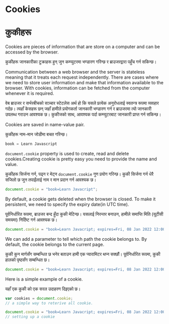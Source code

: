 # Cookies

# कुकीहरू

Cookies are pieces of information that are store on a computer and can be accessed by the browser.

कुकीहरू जानकारीका टुक्राहरू हुन् जुन कम्प्युटरमा भण्डारण गरिन्छ र ब्राउजरद्वारा पहुँच गर्न सकिन्छ।

Communication between a web browser and the server is stateless meaning that it treats each request independently. There are cases where we need to store user information and make that information available to the browser. With cookies, information can be fetched from the computer whenever it is required.

वेब ब्राउजर र सर्भरबीचको सञ्चार स्टेटलेस अर्थ हो कि यसले प्रत्येक अनुरोधलाई स्वतन्त्र रूपमा व्यवहार गर्दछ। त्यहाँ केसहरू छन् जहाँ हामीले प्रयोगकर्ता जानकारी भण्डारण गर्न र ब्राउजरमा त्यो जानकारी उपलब्ध गराउन आवश्यक छ। कुकीजको साथ, आवश्यक पर्दा कम्प्युटरबाट जानकारी प्राप्त गर्न सकिन्छ।

Cookies are saved in name-value pair.

कुकीहरू नाम-मान जोडीमा बचत गरिन्छ।

```javascript
book = Learn Javascript
```

`document.cookie` property is used to create, read and delete cookies.Creating cookie is pretty easy you need to provide the name and value.

कुकीहरू सिर्जना गर्न, पढ्न र मेट्न `document.cookie` गुण प्रयोग गरिन्छ। कुकी सिर्जना गर्न धेरै सजिलो छ जुन तपाईंलाई नाम र मान प्रदान गर्न आवश्यक छ।

```javascript
document.cookie = "book=Learn Javacript";
```

By default,  a cookie gets deleted when the browser is closed. To make it persistent, we need to specify the expiry date(in UTC time).

पूर्वनिर्धारित रूपमा, ब्राउजर बन्द हुँदा कुकी मेटिन्छ। यसलाई निरन्तर बनाउन, हामीले समाप्ति मिति (यूटीसी समयमा) निर्दिष्ट गर्न आवश्यक छ।

```javascript
document.cookie = "book=Learn Javacript; expires=Fri, 08 Jan 2022 12:00:00 UTC";
```

We can add a parameter to tell which path the cookie belongs to. By default, the cookie belongs to the current page.

कुकी कुन मार्गसँग सम्बन्धित छ भनेर बताउन हामी एक प्यारामिटर थप्न सक्छौं। पूर्वनिर्धारित रूपमा, कुकी हालको पृष्ठसँग सम्बन्धित छ।

```javascript
document.cookie = "book=Learn Javacript; expires=Fri, 08 Jan 2022 12:00:00 UTC; path=/";
```

Here is a simple example of a cookie.

यहाँ एक कुकी को एक सरल उदाहरण दिइएको छ।

```javascript
var cookies = document.cookie;
// a simple way to reterive all cookie.

document.cookie = "book=Learn Javacript; expires=Fri, 08 Jan 2022 12:00:00 UTC; path=/";
// setting up a cookie
```
